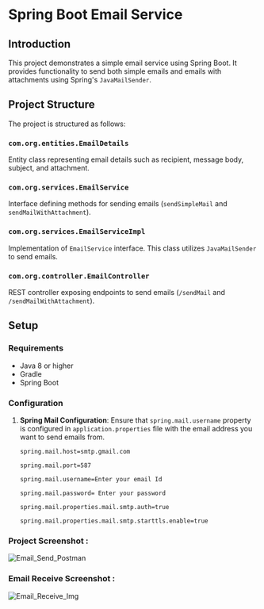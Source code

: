 # Spring Boot Email Service

## Introduction

This project demonstrates a simple email service using Spring Boot. It provides functionality to send both simple emails and emails with attachments using Spring's `JavaMailSender`.

## Project Structure

The project is structured as follows:

### `com.org.entities.EmailDetails`

Entity class representing email details such as recipient, message body, subject, and attachment.

### `com.org.services.EmailService`

Interface defining methods for sending emails (`sendSimpleMail` and `sendMailWithAttachment`).

### `com.org.services.EmailServiceImpl`

Implementation of `EmailService` interface. This class utilizes `JavaMailSender` to send emails.

### `com.org.controller.EmailController`

REST controller exposing endpoints to send emails (`/sendMail` and `/sendMailWithAttachment`).

## Setup

### Requirements

- Java 8 or higher
- Gradle 
- Spring Boot

### Configuration

1. **Spring Mail Configuration**: Ensure that `spring.mail.username` property is configured in `application.properties` file with the email address you want to send emails from.

   ```properties
   spring.mail.host=smtp.gmail.com

   spring.mail.port=587
   
   spring.mail.username=Enter your email Id
   
   spring.mail.password= Enter your password
   
   spring.mail.properties.mail.smtp.auth=true
   
   spring.mail.properties.mail.smtp.starttls.enable=true

### Project Screenshot : 
![Email_Send_Postman](https://github.com/nikhilshinde95/Spring_Boot_Email_Service_App/assets/171656624/7cdeb435-1342-4a74-bcad-fd41a4d3d474)

### Email Receive Screenshot : 

![Email_Receive_Img](https://github.com/nikhilshinde95/Spring_Boot_Email_Service_App/assets/171656624/1700bec2-4f23-46b9-92ad-21227ccb117b)

